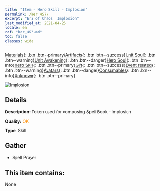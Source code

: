 ```yaml
---
title: "Item - Hero Skill - Implosion"
permalink: /her_457/
excerpt: "Era of Chaos  Implosion"
last_modified_at: 2021-04-26
locale: en
ref: "her_457.md"
toc: false
classes: wide
---
```

 [Materials](/Items/){: .btn .btn--primary}[Artifacts](/Items/Artifacts/){: .btn .btn--success}[Unit Soul](/Items/UnitSoul/){: .btn .btn--warning}[Unit Awakening](/Items/UnitAwakening/){: .btn .btn--danger}[Hero Soul](/Items/HeroSoul/){: .btn .btn--info}[Hero Skill](/Items/HeroSkill/){: .btn .btn--primary}[Gift](/Items/Gift/){: .btn .btn--success}[Event related](/Items/Events/){: .btn .btn--warning}[Avatars](/Items/Avatars/){: .btn .btn--danger}[Consumables](/Items/Consumables/){: .btn .btn--info}[Unknown](/Items/Unknown/){: .btn .btn--primary}

 ![Implosion](/images/t/ps_leimingbaodan.png)

## Details
 **Description:** Token used for composing Spell Book - Implosion

 **Quality:** <span style="color: #FF8C00">OK</span>

 **Type:** Skill

## Gather

*    Spell Prayer 

## This item contains:

  None

